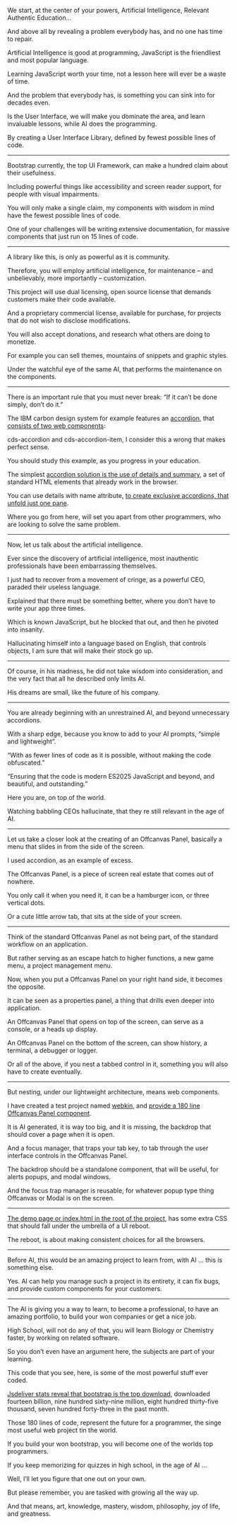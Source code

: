 We start, at the center of your powers,
Artificial Intelligence, Relevant Authentic Education…

And above all by revealing a problem everybody has,
and no one has time to repair.

Artificial Intelligence is good at programming,
JavaScript is the friendliest and most popular language.

Learning JavaScript worth your time,
not a lesson here will ever be a waste of time.

And the problem that everybody has,
is something you can sink into for decades even.

Is the User Interface, we will make you dominate the area,
and learn invaluable lessons, while AI does the programming.

By creating a User Interface Library,
defined by fewest possible lines of code.

---

Bootstrap currently, the top UI Framework,
can make a hundred claim about their usefulness.

Including powerful things like accessibility and screen reader support,
for people with visual impairments.

You will only make a single claim,
my components with wisdom in mind have the fewest possible lines of code.

One of your challenges will be writing extensive documentation,
for massive components that just run on 15 lines of code.

---

A library like this,
is only as powerful as it is community.

Therefore, you will employ artificial intelligence,
for maintenance – and unbelievably, more importantly – customization.

This project will use dual licensing,
open source license that demands customers make their code available.

And a proprietary commercial license, available for purchase,
for projects that do not wish to disclose modifications.

You will also accept donations,
and research what others are doing to monetize.

For example you can sell themes,
mountains of snippets and graphic styles.

Under the watchful eye of the same AI,
that performs the maintenance on the components.

---

There is an important rule that you must never break:
“If it can’t be done simply, don’t do it.”

The IBM carbon design system for example features an [accordion][1],
that [consists of two web components][2]:

cds-accordion and cds-accordion-item,
I consider this a wrong that makes perfect sense.

You should study this example,
as you progress in your education.

The simplest [accordion solution is the use of details and summary][3],
a set of standard HTML elements that already work in the browser.

You can use details with name attribute,
[to create exclusive accordions, that unfold just one pane][4].

Where you go from here, will set you apart from other programmers,
who are looking to solve the same problem.

---

Now,
let us talk about the artificial intelligence.

Ever since the discovery of artificial intelligence,
most inauthentic professionals have been embarrassing themselves.

I just had to recover from a movement of cringe,
as a powerful CEO, paraded their useless language.

Explained that there must be something better,
where you don’t have to write your app three times.

Which is known JavaScript, but he blocked that out,
and then he pivoted into insanity.

Hallucinating himself into a language based on English,
that controls objects, I am sure that will make their stock go up.

---

Of course, in his madness, he did not take wisdom into consideration,
and the very fact that all he described only limits AI.

His dreams are small,
like the future of his company.

---

You are already beginning with an unrestrained AI,
and beyond unnecessary accordions.

With a sharp edge, because you know to add to your AI prompts,
“simple and lightweight”.

“With as fewer lines of code as it is possible,
without making the code obfuscated.”

“Ensuring that the code is modern ES2025 JavaScript and beyond,
and beautiful, and outstanding.”

Here you are,
on top of the world.

Watching babbling CEOs hallucinate,
that they re still relevant in the age of AI.

---

Let us take a closer look at the creating of an Offcanvas Panel,
basically a menu that slides in from the side of the screen.

I used accordion,
as an example of excess.

The Offcanvas Panel,
is a piece of screen real estate that comes out of nowhere.

You only call it when you need it,
it can be a hamburger icon, or three vertical dots.

Or a cute little arrow tab,
that sits at the side of your screen.

---

Think of the standard Offcanvas Panel as not being part,
of the standard workflow on an application.

But rather serving as an escape hatch to higher functions,
a new game menu, a project management menu.

Now, when you put a Offcanvas Panel on your right hand side,
it becomes the opposite.

It can be seen as a properties panel,
a thing that drills even deeper into application.

An Offcanvas Panel that opens on top of the screen,
can serve as a console, or a heads up display.

An Offcanvas Panel on the bottom of the screen,
can show history, a terminal, a debugger or logger.

Or all of the above, if you nest a tabbed control in it,
something you will also have to create eventually.

---

But nesting, under our lightweight architecture,
means web components.


I have created a test project named [webkin][5],
and [provide a 180 line Offcanvas Panel component][6].

It is AI generated, it is way too big,
and it is missing, the backdrop that should cover a page when it is open.

And a focus manager, that traps your tab key,
to tab through the user interface controls in the Offcanvas Panel.

The backdrop should be a standalone component, that will be useful,
for alerts popups, and modal windows.

And the focus trap manager is reusable,
for whatever popup type thing Offcanvas or Modal is on the screen.

---

[The demo page or index.html in the root of the project][8],
has some extra CSS that should fall under the umbrella of a UI reboot.

The reboot,
is about making consistent choices for all the browsers.

---

Before AI, this would be an amazing project to learn from,
with AI … this is something else.

Yes. AI can help you manage such a project in its entirety,
it can fix bugs, and provide custom components for your customers.


---

The AI is giving you a way to learn, to become a professional,
to have an amazing portfolio, to build your won companies or get a nice job.

High School, will not do any of that,
you will learn Biology or Chemistry faster, by working on related software.

So you don’t even have an argument here,
the subjects are part of your learning.

This code that you see, here,
is some of the most powerful stuff ever coded.

[Jsdeliver stats reveal that bootstrap is the top download][7],
downloaded fourteen billion, nine hundred sixty-nine million, eight hundred thirty-five thousand, seven hundred forty-three in the past month.

Those 180 lines of code, represent the future for a programmer,
the singe most useful web project tin the world.

If you build your won bootstrap,
you will become one of the worlds top programmers.

If you keep memorizing for quizzes in high school,
in the age of AI …

Well,
I’ll let you figure that one out on your own.

But please remember,
you are tasked with growing all the way up.

And that means,
art, knowledge, mastery, wisdom, philosophy, joy of life, and greatness.

[1]: https://carbondesignsystem.com/components/accordion/usage/
[2]: https://web-components.carbondesignsystem.com/?path=/docs/components-accordion--overview
[3]: https://developer.mozilla.org/en-US/blog/html-details-exclusive-accordions/
[4]: https://developer.mozilla.org/en-US/blog/html-details-exclusive-accordions/#using_details_name_to_create_exclusive_accordions
[5]: https://catpea.github.io/webkin/
[6]: https://github.com/catpea/webkin/tree/f18c9f15c9ffbfd7536664c0b59da6e0bcb6c322/offcanvas-panel
[7]: https://www.jsdelivr.com/statistics
[8]: https://github.com/catpea/webkin/blob/f18c9f15c9ffbfd7536664c0b59da6e0bcb6c322/index.html
